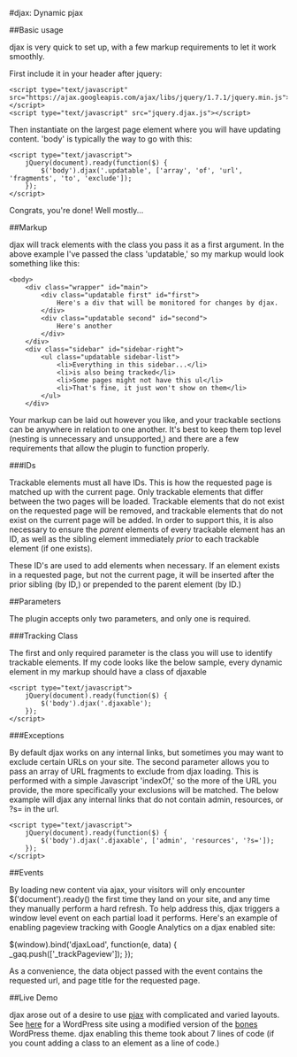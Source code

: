 #djax: Dynamic pjax

##Basic usage

djax is very quick to set up, with a few markup requirements to let it work smoothly.

First include it in your header after jquery:

    <script type="text/javascript" src="https://ajax.googleapis.com/ajax/libs/jquery/1.7.1/jquery.min.js"></script>
    <script type="text/javascript" src="jquery.djax.js"></script>
    
Then instantiate on the largest page element where you will have updating content. 'body' is typically the way to go with this:

    <script type="text/javascript">
        jQuery(document).ready(function($) {
            $('body').djax('.updatable', ['array', 'of', 'url', 'fragments', 'to', 'exclude']);
        });
    </script>
    
Congrats, you're done! Well mostly...

##Markup

djax will track elements with the class you pass it as a first argument. In the above example I've passed the class 'updatable,' so my markup would look something like this:

    <body>
        <div class="wrapper" id="main">
            <div class="updatable first" id="first">
                Here's a div that will be monitored for changes by djax.
            </div>
            <div class="updatable second" id="second">
                Here's another
            </div>
        </div>
        <div class="sidebar" id="sidebar-right">
            <ul class="updatable sidebar-list">
                <li>Everything in this sidebar...</li>
                <li>is also being tracked</li>
                <li>Some pages might not have this ul</li>
                <li>That's fine, it just won't show on them</li>
            </ul>
        </div>
        
Your markup can be laid out however you like, and your trackable sections can be anywhere in relation to one another. It's best to keep them top level (nesting is unnecessary and unsupported,) and
there are a few requirements that allow the plugin to function properly.

###IDs

Trackable elements must all have IDs. This is how the requested page is matched up with the current page. Only trackable elements that differ between the two pages will be loaded.
Trackable elements that do not exist on the requested page will be removed, and trackable elements that do not exist on the current page will be added. In order to support this, it
is also necessary to ensure the *parent* elements of every trackable element has an ID, as well as the sibling element immediately *prior* to each trackable element (if one exists).

These ID's are used to add elements when necessary. If an element exists in a requested page, but not the current page, it will be inserted after the prior sibling (by ID,) or prepended to
the parent element (by ID.)

##Parameters

The plugin accepts only two parameters, and only one is required.

###Tracking Class

The first and only required parameter is the class you will use to identify trackable elements. If my code looks like the below sample, every dynamic element in my markup should have a class
of djaxable

    <script type="text/javascript">
        jQuery(document).ready(function($) {
            $('body').djax('.djaxable');
        });
    </script>
    
###Exceptions

By default djax works on any internal links, but sometimes you may want to exclude certain URLs on your site. The second parameter allows you to pass an array of URL fragments to exclude from djax
loading. This is performed with a simple Javascript 'indexOf,' so the more of the URL you provide, the more specifically your exclusions will be matched. The below example will djax any internal links
that do not contain admin, resources, or ?s= in the url.

    <script type="text/javascript">
        jQuery(document).ready(function($) {
            $('body').djax('.djaxable', ['admin', 'resources', '?s=']);
        });
    </script>
    
##Events

By loading new content via ajax, your visitors will only encounter $('document').ready() the first time they land on your site, and any time they manually perform a hard refresh. To help address this,
djax triggers a window level event on each partial load it performs. Here's an example of enabling pageview tracking with Google Analytics on a djax enabled site:

$(window).bind('djaxLoad', function(e, data) {
    _gaq.push(['_trackPageview']);
});

As a convenience, the data object passed with the event contains the requested url, and page title for the requested page.

##Live Demo

djax arose out of a desire to use [pjax](https://github.com/defunkt/jquery-pjax) with complicated and varied layouts. See [here](http://brianzeligson.com/djax) for a WordPress site using a modified version
of the [bones](http://themble.com/bones/) WordPress theme. djax enabling this theme took about 7 lines of code (if you count adding a class to an element as a line of code.)
